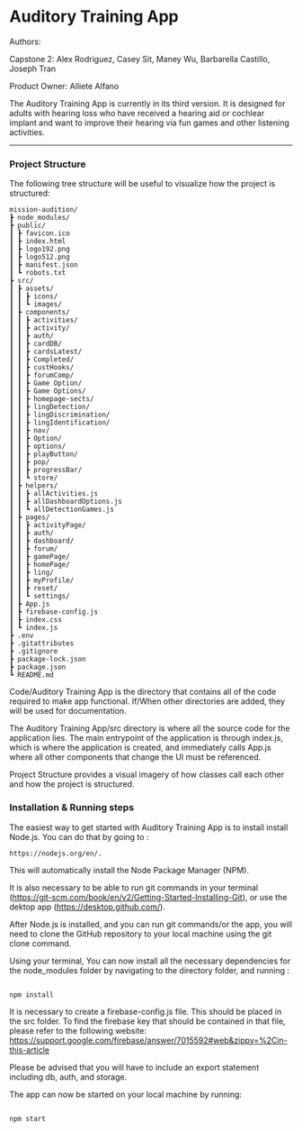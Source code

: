 # Auditory Training App

Authors:

Capstone 2: Alex Rodriguez, Casey Sit, Maney Wu, Barbarella Castillo, Joseph Tran

Product Owner: Alliete Alfano

The Auditory Training App is currently in its third version. It is designed for adults with
hearing loss who have received a hearing aid or cochlear implant and want to improve their hearing
via fun games and other listening activities.

---

### Project Structure

The following tree structure will be useful to visualize how the project is structured:

```
mission-audition/
┣ node_modules/
┣ public/
┃ ┣ favicon.ico
┃ ┣ index.html
┃ ┣ logo192.png
┃ ┣ logo512.png
┃ ┣ manifest.json
┃ ┗ robots.txt
┣ src/
┃ ┣ assets/
┃ ┃ ┣ icons/
┃ ┃ ┗ images/
┃ ┣ components/
┃ ┃ ┣ activities/
┃ ┃ ┣ activity/
┃ ┃ ┣ auth/
┃ ┃ ┣ cardDB/
┃ ┃ ┣ cardsLatest/
┃ ┃ ┣ Completed/
┃ ┃ ┣ custHooks/
┃ ┃ ┣ forumComp/
┃ ┃ ┣ Game Option/
┃ ┃ ┣ Game Options/
┃ ┃ ┣ homepage-sects/
┃ ┃ ┣ lingDetection/
┃ ┃ ┣ lingDiscrimination/
┃ ┃ ┣ lingIdentification/
┃ ┃ ┣ nav/
┃ ┃ ┣ Option/
┃ ┃ ┣ options/
┃ ┃ ┣ playButton/
┃ ┃ ┣ pop/
┃ ┃ ┣ progressBar/
┃ ┃ ┗ store/
┃ ┣ helpers/
┃ ┃ ┣ allActivities.js
┃ ┃ ┣ allDashboardOptions.js
┃ ┃ ┗ allDetectionGames.js
┃ ┣ pages/
┃ ┃ ┣ activityPage/
┃ ┃ ┣ auth/
┃ ┃ ┣ dashboard/
┃ ┃ ┣ forum/
┃ ┃ ┣ gamePage/
┃ ┃ ┣ homePage/
┃ ┃ ┣ ling/
┃ ┃ ┣ myProfile/
┃ ┃ ┣ reset/
┃ ┃ ┗ settings/
┃ ┣ App.js
┃ ┣ firebase-config.js
┃ ┣ index.css
┃ ┗ index.js
┣ .env
┣ .gitattributes
┣ .gitignore
┣ package-lock.json
┣ package.json
┗ README.md
```

Code/Auditory Training App is the directory that contains all of the code required to make app functional. If/When other directories are added, they will be used for documentation.

The Auditory Training App/src directory is where all the source code for the application lies. The main entrypoint of the application is through index.js, which is where the application is created, and immediately calls App.js where all other components that change the UI must be referenced.

Project Structure provides a visual imagery of how classes call each other and how the project is structured.

### Installation & Running steps

The easiest way to get started with Auditory Training App is to install install Node.js. You can do that by going to :

```
https://nodejs.org/en/.
```

This will automatically install the Node Package Manager (NPM).

It is also necessary to be able to run git commands in your terminal (https://git-scm.com/book/en/v2/Getting-Started-Installing-Git), or use the dektop app (https://desktop.github.com/).

After Node.js is installed, and you can run git commands/or the app, you will need to clone the GitHub repository to your local machine using the git clone command.

Using your terminal, You can now install all the necessary dependencies for the node_modules folder by navigating to the directory folder, and running :

```

npm install

```

It is necessary to create a firebase-config.js file. This should be placed in the src folder. To find the firebase key that should be contained in that file, please refer to the following website: https://support.google.com/firebase/answer/7015592#web&zippy=%2Cin-this-article 

Please be advised that you will have to include an export statement including db, auth, and storage.

The app can now be started on your local machine by running:

```

npm start

```
